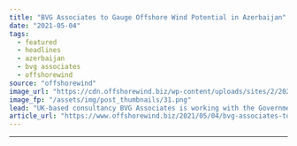 ```yaml
---
title: "BVG Associates to Gauge Offshore Wind Potential in Azerbaijan"
date: "2021-05-04"
tags: 
  - featured
  - headlines
  - azerbaijan
  - bvg associates
  - offshorewind
source: "offshorewind"
image_url: "https://cdn.offshorewind.biz/wp-content/uploads/sites/2/2021/05/04132503/BVG-Associates-to-Gauge-Offshore-Wind-Potential-in-Azerbaijan.png"
image_fp: "/assets/img/post_thumbnails/31.png"
lead: "UK-based consultancy BVG Associates is working with the Government of Azerbaijan and the World"
article_url: "https://www.offshorewind.biz/2021/05/04/bvg-associates-to-gauge-offshore-wind-potential-in-azerbaijan/"
---
```


---
